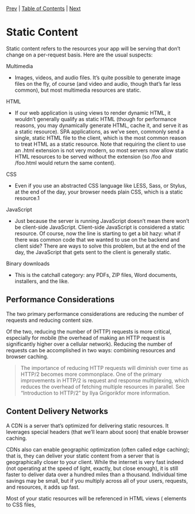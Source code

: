 [Prev][prev]
|
[Table of Contents](../)
|
[Next][next]

[prev]: ../ch16
[next]: ../ch18

# Static Content

Static content refers to the resources your app will be serving that don’t change on a per-request basis. Here are the usual suspects:


Multimedia

* Images, videos, and audio files. It’s quite possible to generate image files on the fly, of course (and video and audio, though that’s far less common), but most multimedia resources are static.

HTML

* If our web application is using views to render dynamic HTML, it wouldn’t generally qualify as static HTML (though for performance reasons, you may dynamically generate HTML, cache it, and serve it as a static resource). SPA applications, as we’ve seen, commonly send a single, static HTML file to the client, which is the most common reason to treat HTML as a static resource. Note that requiring the client to use an .html extension is not very modern, so most servers now allow static HTML resources to be served without the extension (so /foo and /foo.html would return the same content).

CSS

* Even if you use an abstracted CSS language like LESS, Sass, or Stylus, at the end of the day, your browser needs plain CSS, which is a static resource.1

JavaScript

* Just because the server is running JavaScript doesn’t mean there won’t be client-side JavaScript. Client-side JavaScript is considered a static resource. Of course, now the line is starting to get a bit hazy: what if there was common code that we wanted to use on the backend and client side? There are ways to solve this problem, but at the end of the day, the JavaScript that gets sent to the client is generally static.

Binary downloads

* This is the catchall category: any PDFs, ZIP files, Word documents, installers, and the like.


## Performance Considerations

 The two primary performance considerations are reducing the number of requests and reducing content size.

Of the two, reducing the number of (HTTP) requests is more critical, especially for mobile (the overhead of making an HTTP request is significantly higher over a cellular network). Reducing the number of requests can be accomplished in two ways: combining resources and browser caching.

> The importance of reducing HTTP requests will diminish over time as HTTP/2 becomes more commonplace. One of the primary improvements in HTTP/2 is request and response multiplexing, which reduces the overhead of fetching multiple resources in parallel. See “Introduction to HTTP/2” by Ilya Grigorikfor more information.


## Content Delivery Networks

A CDN is a server that’s optimized for delivering static resources. It leverages special headers (that we’ll learn about soon) that enable browser caching.

CDNs also can enable geographic optimization (often called edge caching); that is, they can deliver your static content from a server that is geographically closer to your client. While the internet is very fast indeed (not operating at the speed of light, exactly, but close enough), it is still faster to deliver data over a hundred miles than a thousand. Individual time savings may be small, but if you multiply across all of your users, requests, and resources, it adds up fast.

Most of your static resources will be referenced in HTML views (<link> elements to CSS files, <script> references to JavaScript files, <img> tags referencing images, and multimedia embedding tags). It is also common to have static references in CSS, usually the background-image property. Lastly, static resources are sometimes referenced in JavaScript, such as JavaScript code that dynamically changes or inserts <img> tags or the background-image property.

> You generally don’t have to worry about cross-domain resource sharing (CORS) when using a CDN. External resources loaded in HTML aren’t subject to CORS policy: you have to enable CORS only for resources that are loaded via Ajax (see Chapter 15).


## Designing for CDNs

Most CDNs let you configure routing rules to determine where to send incoming requests. 

### Server-Rendered Website

So far in this book, we’ve been using the Express static middleware as if it were hosting all of the static assets at the root. That is, if we put a static asset foo.png in the public directory, we reference it with the URL path /foo.png, not /static/foo.png. We could, of course, create a subdirectory static inside our existing public directory, so /public/static/foo.png would have the URL /static/foo.png but that seems a little silly. Fortunately, the static middleware saves us from that silliness. All we have to do is specify a different path when we call app.use:

``` js
app.use('/static', express.static('public'))
```

### Single-Page Applications

Single-page applications will typically be the opposite of a server-rendered website: only the API will be routed to your server (for example, any request prefixed with /api), and everything else will be rerouted to your static file store.

---

incomplete